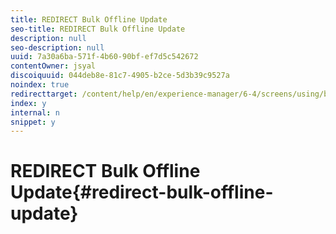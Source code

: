 ```yaml
---
title: REDIRECT Bulk Offline Update
seo-title: REDIRECT Bulk Offline Update
description: null
seo-description: null
uuid: 7a30a6ba-571f-4b60-90bf-ef7d5c542672
contentOwner: jsyal
discoiquuid: 044deb8e-81c7-4905-b2ce-5d3b39c9527a
noindex: true
redirecttarget: /content/help/en/experience-manager/6-4/screens/using/bulk-offline-update
index: y
internal: n
snippet: y
---
```


# REDIRECT Bulk Offline Update{#redirect-bulk-offline-update}

